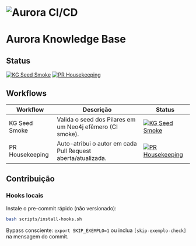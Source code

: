 # ![Aurora CI/CD](https://github.com/Aurora-AI/Aurora-Plataform/actions/workflows/aurora-ci-cd.yml/badge.svg)
# Aurora Knowledge Base

## Status

[![KG Seed Smoke](https://github.com/Aurora-AI/Aurora-Plataform/actions/workflows/kg-seed-smoke.yml/badge.svg)](https://github.com/Aurora-AI/Aurora-Plataform/actions/workflows/kg-seed-smoke.yml)
[![PR Housekeeping](https://github.com/Aurora-AI/Aurora-Plataform/actions/workflows/pr-housekeeping.yml/badge.svg)](https://github.com/Aurora-AI/Aurora-Plataform/actions/workflows/pr-housekeeping.yml)

## Workflows

| Workflow          | Descrição                                                   | Status |
|-------------------|-------------------------------------------------------------|--------|
| KG Seed Smoke     | Valida o seed dos Pilares em um Neo4j efêmero (CI smoke).   | [![KG Seed Smoke](https://github.com/Aurora-AI/Aurora-Plataform/actions/workflows/kg-seed-smoke.yml/badge.svg)](https://github.com/Aurora-AI/Aurora-Plataform/actions/workflows/kg-seed-smoke.yml) |
| PR Housekeeping   | Auto-atribui o autor em cada Pull Request aberta/atualizada.| [![PR Housekeeping](https://github.com/Aurora-AI/Aurora-Plataform/actions/workflows/pr-housekeeping.yml/badge.svg)](https://github.com/Aurora-AI/Aurora-Plataform/actions/workflows/pr-housekeeping.yml) |

## Contribuição

### Hooks locais
Instale o pre-commit rápido (não versionado):

```bash
bash scripts/install-hooks.sh
```

Bypass consciente: `export SKIP_EXEMPLO=1` ou inclua `[skip-exemplo-check]` na mensagem do commit.
